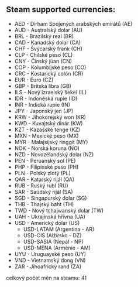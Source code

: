 ﻿## Steam supported currencies:
 - AED	- Dirham Spojených arabských emirátů (AE)
 - AUD	- Australský dolar (AU)
 - BRL	- Brazilský real (BR)
 - CAD	- Kanadský dolar (CA)
 - CHF	- Švýcarský frank (CH)
 - CLP	- Chilské peso (CL)
 - CNY	- Čínský jüan (CN)
 - COP	- Kolumbijské peso (CO) 
 - CRC	- Kostarický colón (CR)
 - EUR	- Euro (CZ)
 - GBP	- Britská libra (GB)
   <!-- - HKD - Hongkongský dolar (HK) Tahle země chybí v malém geojsonu-->
 - ILS	- Nový izraelský šekel (IL)
 - IDR	- Indonéská rupie (ID)
 - INR	- Indická rupie (IN)
 - JPY	- Japonský jen (JP)
 - KRW	- Jihokorejský won (KR) 
 - KWD	- Kuvajtský dinár (KW)
 - KZT	- Kazašské tenge (KZ) 
 - MXN	- Mexické peso (MX)
 - MYR	- Malajsijský ringgit (MY)
 - NOK	- Norská koruna (NO)
 - NZD	- Novozélandský dolar (NZ)
 - PEN	- Peruánský sol (PE)
 - PHP	- Filipínské peso (PH)
 - PLN	- Polský zlotý (PL)
 - QAR	- Katarský rijál (QA)
 - RUB	- Ruský rubl (RU)
 - SAR	- Saúdský rijál (SA)
 - SGD	- Singapurský dolar (SG)
 - THB	- Thajský baht (TH)
 - TWD	- Nový tchajwanský dolar (TW)
 - UAH	- Ukrajinská hřivna (UA)
 - USD	- Americký dolar (US)
   - USD-LATAM (Argentina - AR)
   - USD-CIS (Alžírsko - DZ)
   - USD-SASIA (Nepál - NP)
   - USD-MENA (Arménie - AM)
 - UYU	- Uruguayské peso (UY)
 - VND	- Vietnamský dong (VN)
 - ZAR	- Jihoafrický rand (ZA)

celkový počet měn na steamu: 41

